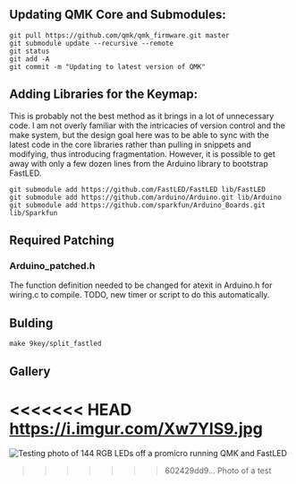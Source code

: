 ## Updating QMK Core and Submodules:
```
git pull https://github.com/qmk/qmk_firmware.git master
git submodule update --recursive --remote
git status
git add -A
git commit -m "Updating to latest version of QMK"
```

## Adding Libraries for the Keymap:
This is probably not the best method as it brings in a lot of unnecessary code.  I am not overly familiar with the intricacies of version control and the make system, but the design goal here was to be able to sync with the latest code in the core libraries rather than pulling in snippets and modifying, thus introducing fragmentation.  However, it is possible to get away with only a few dozen lines from the Arduino library to bootstrap FastLED.
```
git submodule add https://github.com/FastLED/FastLED lib/FastLED
git submodule add https://github.com/arduino/Arduino.git lib/Arduino
git submodule add https://github.com/sparkfun/Arduino_Boards.git lib/Sparkfun
```

## Required Patching
### Arduino_patched.h
The function definition needed to be changed for atexit in Arduino.h for wiring.c to compile.  TODO, new timer or script to do this automatically.

## Bulding
```
make 9key/split_fastled
```

## Gallery
<<<<<<< HEAD
https://i.imgur.com/Xw7YlS9.jpg
=======
![Testing photo of 144 RGB LEDs off a promicro running QMK and FastLED](gallery/testing.jpg?raw=true)

>>>>>>> 602429dd9... Photo of a test
